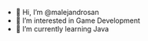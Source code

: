 - 👋 Hi, I’m @malejandrosan
- 👀 I’m interested in Game Development
- 🌱 I’m currently learning Java

<!---
malejandrosan/malejandrosan is a ✨ special ✨ repository because its `README.md` (this file) appears on your GitHub profile.
You can click the Preview link to take a look at your changes.

HIDDEN FOR NOW.

- 💞️ I’m looking to collaborate on Java projects
- 📫 How to reach me via Github


--->
